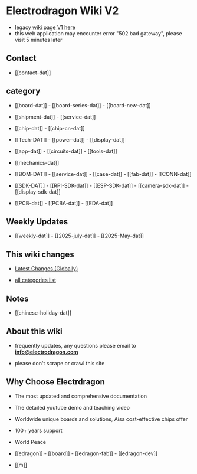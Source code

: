 
# Electrodragon Wiki V2 

- [legacy wiki page V1 here ](https://w.electrodragon.com)
- this web application may encounter error "502 bad gateway", please visit 5 minutes later


## Contact 

- [[contact-dat]] 

## category 

- [[board-dat]] - [[board-series-dat]] - [[board-new-dat]]

- [[shipment-dat]] - [[service-dat]]

- [[chip-dat]] - [[chip-cn-dat]]

- [[Tech-DAT]] - [[power-dat]] - [[display-dat]]

- [[app-dat]] - [[circuits-dat]] - [[tools-dat]]
  
- [[mechanics-dat]] 

- [[BOM-DAT]] - [[service-dat]] - [[case-dat]] - [[fab-dat]] - [[CONN-dat]]

- [[SDK-DAT]] - [[RPI-SDK-dat]] - [[ESP-SDK-dat]] - [[camera-sdk-dat]] - [[display-sdk-dat]]

- [[PCB-dat]] - [[PCBA-dat]] - [[EDA-dat]]


## Weekly Updates 

- [[weekly-dat]] - [[2025-july-dat]] - [[2025-May-dat]]

## This wiki changes

- [Latest Changes (Globally)](https://w2.electrodragon.com/gollum/latest_changes)

- [all categories list](https://w2.electrodragon.com/gollum/overview)

## Notes 

- [[chinese-holiday-dat]]

## About this wiki 

- frequently updates, any questions please email to **info@electrodragon.com**

- please don't scrape or crawl this site



## Why Choose Electrdragon 

- The most updated and comprehensive documentation 
- The detailed youtube demo and teaching video 
- Worldwide unique boards and solutions, Aisa cost-effective chips offer 
- 100+ years support
- World Peace


- [[edragon]] - [[board]] - [[edragon-fab]] - [[edragon-dev]] 

- [[m]]

